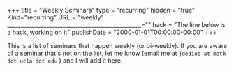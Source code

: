 +++
  title = "Weekly Seminars"
  type = "recurring"
  hidden = "true"
  Kind="recurring"
  URL = "weekly"
  ________________________________________________=""
  hack = "The line below is a hack, working on it"
  publishDate = "2000-01-01T00:00:00-00:00"
+++

This is a list of seminars that happen weekly (or bi-weekly). If you are aware of a seminar that's not on the list, let me know (email me at `jdedios at math dot ucla dot edu` ) and I will add it here.

